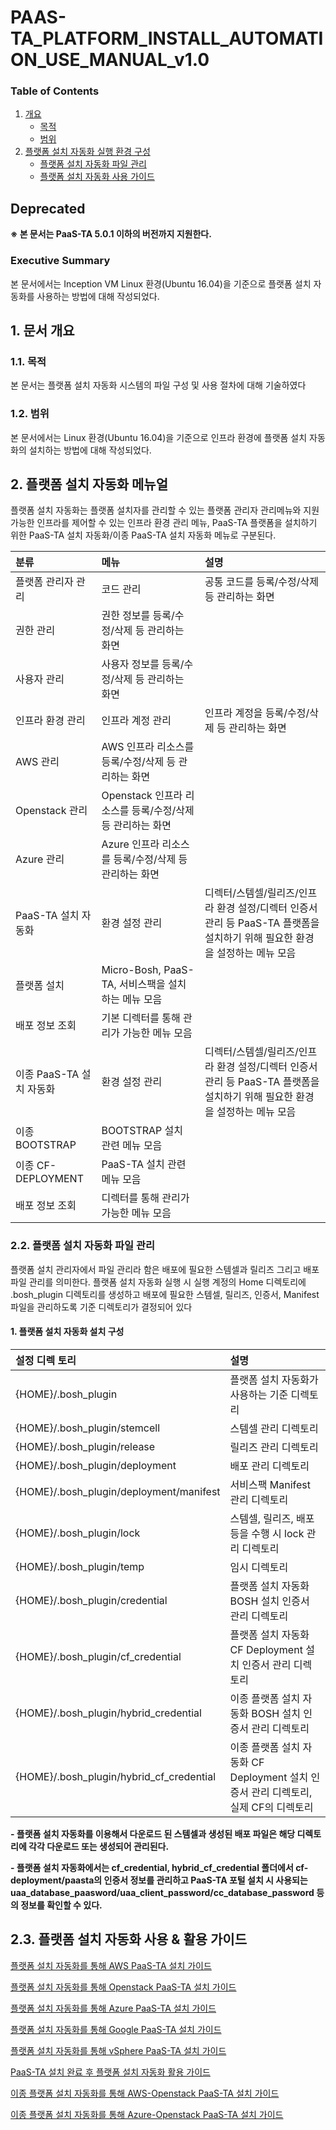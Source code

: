 # PAAS-TA\_PLATFORM\_INSTALL\_AUTOMATION\_USE\_MANUAL\_v1.0

### Table of Contents

1. [개요](paas-ta_platform_install_automation_use_manual_v1.0.md#1)
   * [목적](paas-ta_platform_install_automation_use_manual_v1.0.md#2)
   * [범위](paas-ta_platform_install_automation_use_manual_v1.0.md#3)
2. [플랫폼 설치 자동화 실행 환경 구성](paas-ta_platform_install_automation_use_manual_v1.0.md#4)
   * [플랫폼 설치 자동화 파일 관리](paas-ta_platform_install_automation_use_manual_v1.0.md#5)
   * [플랫폼 설치 자동화 사용 가이드](paas-ta_platform_install_automation_use_manual_v1.0.md#6)

## Deprecated

**※ 본 문서는 PaaS-TA 5.0.1 이하의 버전까지 지원한다.**

### Executive Summary

본 문서에서는 Inception VM Linux 환경\(Ubuntu 16.04\)을 기준으로 플랫폼 설치 자동화를 사용하는 방법에 대해 작성되었다.

## 1.  문서 개요

### 1.1.  목적

본 문서는 플랫폼 설치 자동화 시스템의 파일 구성 및 사용 절차에 대해 기술하였다

### 1.2.  범위

본 문서에서는 Linux 환경\(Ubuntu 16.04\)을 기준으로 인프라 환경에 플랫폼 설치 자동화의 설치하는 방법에 대해 작성되었다.

## 2.  플랫폼 설치 자동화 메뉴얼

플랫폼 설치 자동화는 플랫폼 설치자를 관리할 수 있는 플랫폼 관리자 관리메뉴와 지원 가능한 인프라를 제어할 수 있는 인프라 환경 관리 메뉴, PaaS-TA 플랫폼을 설치하기 위한 PaaS-TA 설치 자동화/이종 PaaS-TA 설치 자동화 메뉴로 구분된다.

| 분류 | 메뉴 | 설명 |
| :--- | :--- | :--- |
| 플랫폼 관리자 관리 | 코드 관리 | 공통 코드를 등록/수정/삭제 등 관리하는 화면 |
| 권한 관리 | 권한 정보를 등록/수정/삭제 등 관리하는 화면 |  |
| 사용자 관리 | 사용자 정보를 등록/수정/삭제 등 관리하는 화면 |  |
| 인프라 환경 관리 | 인프라 계정 관리 | 인프라 계정을 등록/수정/삭제 등 관리하는 화면 |
| AWS 관리 | AWS 인프라 리소스를 등록/수정/삭제 등 관리하는 화면 |  |
| Openstack 관리 | Openstack 인프라 리소스를 등록/수정/삭제 등 관리하는 화면 |  |
| Azure 관리 | Azure 인프라 리소스를 등록/수정/삭제 등 관리하는 화면 |  |
| PaaS-TA 설치 자동화 | 환경 설정 관리 | 디렉터/스템셀/릴리즈/인프라 환경 설정/디렉터 인증서 관리 등 PaaS-TA 플랫폼을 설치하기 위해 필요한 환경을 설정하는 메뉴 모음 |
| 플랫폼 설치 | Micro-Bosh, PaaS-TA, 서비스팩을 설치하는 메뉴 모음 |  |
| 배포 정보 조회 | 기본 디렉터를 통해 관리가 가능한 메뉴 모음 |  |
| 이종 PaaS-TA 설치 자동화 | 환경 설정 관리 | 디렉터/스템셀/릴리즈/인프라 환경 설정/디렉터 인증서 관리 등 PaaS-TA 플랫폼을 설치하기 위해 필요한 환경을 설정하는 메뉴 모음 |
| 이종 BOOTSTRAP | BOOTSTRAP 설치 관련 메뉴 모음 |  |
| 이종 CF-DEPLOYMENT | PaaS-TA 설치 관련 메뉴 모음 |  |
| 배포 정보 조회 | 디렉터를 통해 관리가 가능한 메뉴 모음 |  |

### 2.2.  플랫폼 설치 자동화 파일 관리

플랫폼 설치 관리자에서 파일 관리라 함은 배포에 필요한 스템셀과 릴리즈 그리고 배포 파일 관리를 의미한다. 플랫폼 설치 자동화 실행 시 실행 계정의 Home 디렉토리에 .bosh\_plugin 디렉토리를 생성하고 배포에 필요한 스템셀, 릴리즈, 인증서, Manifest 파일을 관리하도록 기준 디렉토리가 결정되어 있다

#### 1.  플랫폼 설치 자동화 설치 구성

| 설정 디렉 토리 | 설명 |
| :--- | :--- |
| {HOME}/.bosh\_plugin | 플랫폼 설치 자동화가 사용하는 기준 디렉토리 |
| {HOME}/.bosh\_plugin/stemcell | 스템셀 관리 디렉토리 |
| {HOME}/.bosh\_plugin/release | 릴리즈 관리 디렉토리 |
| {HOME}/.bosh\_plugin/deployment | 배포 관리 디렉토리 |
| {HOME}/.bosh\_plugin/deployment/manifest | 서비스팩 Manifest 관리 디렉토리 |
| {HOME}/.bosh\_plugin/lock | 스템셀, 릴리즈, 배포 등을 수행 시 lock 관리 디렉토리 |
| {HOME}/.bosh\_plugin/temp | 임시 디렉토리 |
| {HOME}/.bosh\_plugin/credential | 플랫폼 설치 자동화 BOSH 설치 인증서 관리 디렉토리 |
| {HOME}/.bosh\_plugin/cf\_credential | 플랫폼 설치 자동화 CF Deployment 설치 인증서 관리 디렉토리 |
| {HOME}/.bosh\_plugin/hybrid\_credential | 이종 플랫폼 설치 자동화 BOSH 설치 인증서 관리 디렉토리 |
| {HOME}/.bosh\_plugin/hybrid\_cf\_credential | 이종 플랫폼 설치 자동화 CF Deployment 설치 인증서 관리 디렉토리, 실제 CF의 디렉토리 |

**- 플랫폼 설치 자동화를 이용해서 다운로드 된 스템셀과 생성된 배포 파일은 해당 디렉토리에 각각 다운로드 또는 생성되어 관리된다.**

**- 플랫폼 설치 자동화에서는 cf\_credential, hybrid\_cf\_credential 폴더에서 cf-deployment/paasta의 인증서 정보를 관리하고 PaaS-TA 포털 설치 시 사용되는 uaa\_database\_paasword/uaa\_client\_password/cc\_database\_password 등의 정보를 확인할 수 있다.**

## 2.3.  플랫폼 설치 자동화 사용 & 활용 가이드

[플랫폼 설치 자동화를 통해 AWS PaaS-TA 설치 가이드](paas-ta_platform_install_automation_aws_v1.0.md)

[플랫폼 설치 자동화를 통해 Openstack PaaS-TA 설치 가이드](paas-ta_platform_install_automation_openstack_v1.0.md)

[플랫폼 설치 자동화를 통해 Azure PaaS-TA 설치 가이드](paas-ta_platform_install_automation_azure_v1.0.md)

[플랫폼 설치 자동화를 통해 Google PaaS-TA 설치 가이드](paas-ta_platform_install_automation_google_v1.0.md)

[플랫폼 설치 자동화를 통해 vSphere PaaS-TA 설치 가이드](paas-ta_platform_install_automation_vsphere_v1.0.md)

[PaaS-TA 설치 완료 후 플랫폼 설치 자동화 활용 가이드](paas-ta_platform_install_automation_util_manual_v1.0.md)

[이종 플랫폼 설치 자동화를 통해 AWS-Openstack PaaS-TA 설치 가이드](paas-ta_install_automation_use_guide_hybrid_-ops_aws-_v1.0.md)

[이종 플랫폼 설치 자동화를 통해 Azure-Openstack PaaS-TA 설치 가이드](paas-ta_install_automation_use_guide_hybrid_-ops_azure-_v1.0.md)


